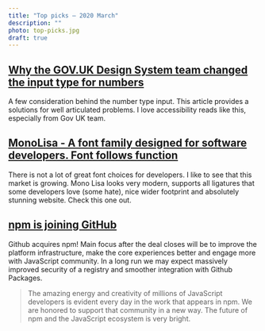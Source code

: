 ```yaml
---
title: "Top picks — 2020 March"
description: ""
photo: top-picks.jpg
draft: true
---
```


## [Why the GOV.UK Design System team changed the input type for numbers](https://technology.blog.gov.uk/2020/02/24/why-the-gov-uk-design-system-team-changed-the-input-type-for-numbers/)

A few consideration behind the number type input. This article provides a solutions for well articulated problems. I love accessibility reads like this, especially from Gov UK team.

## [MonoLisa - A font family designed for software developers. Font follows function](https://monolisa.dev)

There is not a lot of great font choices for developers. I like to see that this market is growing. Mono Lisa looks very modern, supports all ligatures that some developers love (some hate), nice wider footprint and absolutely stunning website. Check this one out.

## [npm is joining GitHub](https://github.blog/2020-03-16-npm-is-joining-github/)

Github acquires npm! Main focus after the deal closes will be to improve the platform infrastructure, make the core experiences better and engage more with JavaScript community. In a long run we may expect massively improved security of a registry and smoother integration with Github Packages. 

> The amazing energy and creativity of millions of JavaScript developers is evident every day in the work that appears in npm. We are honored to support that community in a new way. The future of npm and the JavaScript ecosystem is very bright.
